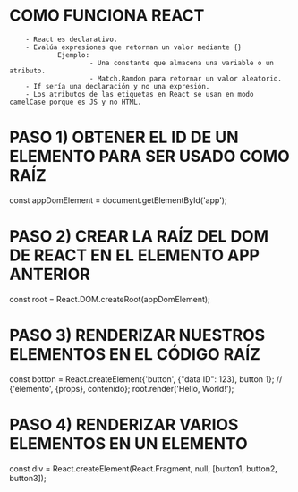 # COMO FUNCIONA REACT
        - React es declarativo.
        - Evalúa expresiones que retornan un valor mediante {}
                Ejemplo:
                        - Una constante que almacena una variable o un atributo.
                        - Match.Ramdon para retornar un valor aleatorio.
        - If sería una declaración y no una expresión.
        - Los atributos de las etiquetas en React se usan en modo camelCase porque es JS y no HTML.

# PASO 1) OBTENER EL ID DE UN ELEMENTO PARA SER USADO COMO RAÍZ

const appDomElement = document.getElementById('app');

# PASO 2) CREAR LA RAÍZ DEL DOM DE REACT EN EL ELEMENTO APP ANTERIOR

const root = React.DOM.createRoot(appDomElement);

# PASO 3) RENDERIZAR NUESTROS ELEMENTOS EN EL CÓDIGO RAÍZ

const botton = React.createElement{'button', {"data ID": 123}, button 1};               // {'elemento', {props}, contenido};
root.render('Hello, World!');

# PASO 4) RENDERIZAR VARIOS ELEMENTOS EN UN ELEMENTO
const div = React.createElement(React.Fragment, null, [button1, button2, button3]);